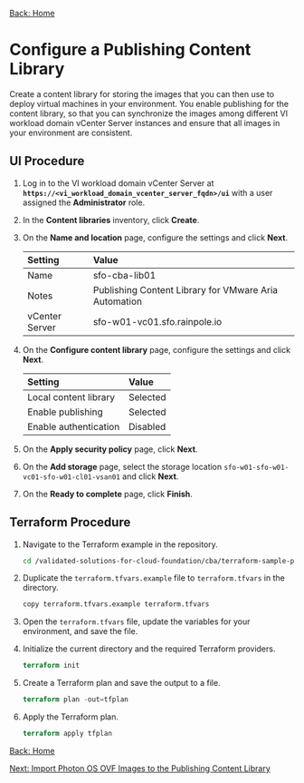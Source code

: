 [Back: Home](README.md)

# Configure a Publishing Content Library

Create a content library for storing the images that you can then use to deploy virtual machines in your environment. You enable publishing for the content library, so that you can synchronize the images among different VI workload domain vCenter Server instances and ensure that all images in your environment are consistent.

## UI Procedure

1. Log in to the VI workload domain vCenter Server at **`https://<vi_workload_domain_vcenter_server_fqdn>/ui`** with a user assigned the **Administrator** role.

2. In the **Content libraries** inventory, click **Create**.

3. On the **Name and location** page, configure the settings and click **Next**.

   | **Setting**     | **Value**                                             |
   | :-              | :-                                                    |
   | Name            | sfo-cba-lib01                                         |
   | Notes           | Publishing Content Library for VMware Aria Automation |
   | vCenter Server  | sfo-w01-vc01.sfo.rainpole.io                          |

4. On the **Configure content library** page, configure the settings and click **Next**.

   | **Setting**            | **Value**   |
   | :-                     | :-          |
   | Local content library  | Selected    |
   | Enable publishing      | Selected    |
   | Enable authentication  | Disabled    |

5. On the **Apply security policy** page, click **Next**.

6. On the **Add storage** page, select the storage location `sfo-w01-sfo-w01-vc01-sfo-w01-cl01-vsan01` and click **Next**.

7. On the **Ready to complete** page, click **Finish**.

## Terraform Procedure

1. Navigate to the Terraform example in the repository.

   ```bash
   cd /validated-solutions-for-cloud-foundation/cba/terraform-sample-project/01-vsphere-content-library-publishing
   ```

2. Duplicate the `terraform.tfvars.example` file to `terraform.tfvars` in the directory.

   ```bash
   copy terraform.tfvars.example terraform.tfvars
   ```

3. Open the `terraform.tfvars` file, update the variables for your environment, and save the file.

4. Initialize the current directory and the required Terraform providers.

   ```terraform
   terraform init
   ```

5. Create a Terraform plan and save the output to a file.

   ```terraform
   terraform plan -out=tfplan
   ```

6. Apply the Terraform plan.

   ```terraform
   terraform apply tfplan
   ```

[Back: Home](README.md)

[Next: Import Photon OS OVF Images to the Publishing Content Library](2-import-photon-template.md)